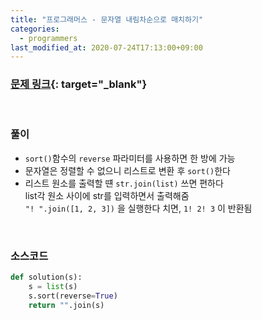 ```yaml
---
title: "프로그래머스 - 문자열 내림차순으로 매치하기"
categories: 
  - programmers
last_modified_at: 2020-07-24T17:13:00+09:00
---
```


### [<u>문제 링크</u>](https://programmers.co.kr/learn/courses/30/lessons/12917){: target="_blank"}
<br/>

### 풀이
- `sort()`함수의 `reverse` 파라미터를 사용하면 한 방에 가능
- 문자열은 정렬할 수 없으니 리스트로 변환 후 `sort()`한다
- 리스트 원소를 출력할 떈 `str.join(list)` 쓰면 편하다  
list각 원소 사이에 str를 입력하면서 출력해줌  
`"! ".join([1, 2, 3])` 을 실행한다 치면, `1! 2! 3` 이 반환됨

<br/>

### 소스코드
```python
def solution(s):
    s = list(s)
    s.sort(reverse=True)
    return "".join(s)
```